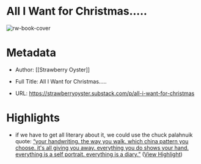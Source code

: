 # All I Want for Christmas.....

![rw-book-cover](https://substack-post-media.s3.amazonaws.com/public/images/63afc697-93b8-4c27-93ea-a02fd6513821_480x252.gif)

# Metadata
- Author: [[Strawberry Oyster]]
- Full Title: All I Want for Christmas.....

- URL: https://strawberryoyster.substack.com/p/all-i-want-for-christmas

# Highlights
- if we have to get all literary about it, we could use the chuck palahnuik quote: [“your handwriting. the way you walk. which china pattern you choose. it's all giving you away. everything you do shows your hand. everything is a self portrait. everything is a diary.”](https://www.goodreads.com/quotes/132197-your-handwriting-the-way-you-walk-which-china-pattern-you) ([View Highlight](https://read.readwise.io/read/01hgjhd2xa7pdw76xxsb2q3arj))
